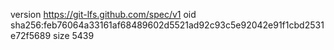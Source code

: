 version https://git-lfs.github.com/spec/v1
oid sha256:feb76064a33161af68489602d5521ad92c93c5e92042e91f1cbd2531e72f5689
size 5439
